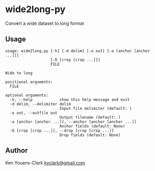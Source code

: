 # wide2long-py

Convert a wide dataset to long format

## Usage

```
usage: wide2long.py [-h] [-d delim] [-o out] [-a [anchor [anchor ...]]]
                    [-D [crop [crop ...]]]
                    FILE

Wide to long

positional arguments:
  FILE

optional arguments:
  -h, --help            show this help message and exit
  -d delim, --delimiter delim
                        Input file delimiter (default: )
  -o out, --outfile out
                        Output filename (default: )
  -a [anchor [anchor ...]], --anchor [anchor [anchor ...]]
                        Anchor fields (default: None)
  -D [crop [crop ...]], --drop [crop [crop ...]]
                        Drop fields (default: None)
```

## Author

Ken Youens-Clark <kyclark@gmail.com>
